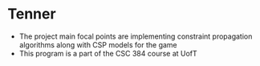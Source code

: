 # Tenner
* The project main focal points are implementing constraint propagation algorithms along with CSP models for the game 
* This program is a part of the CSC 384 course at UofT
